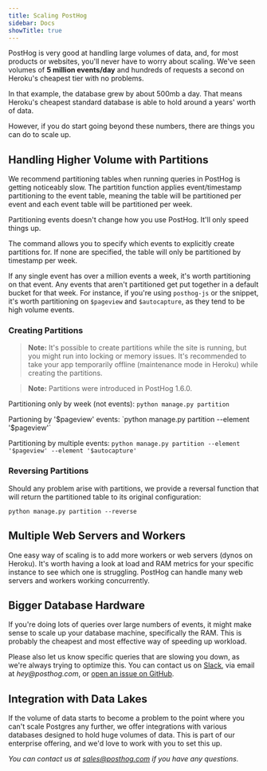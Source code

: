 ```yaml
---
title: Scaling PostHog
sidebar: Docs
showTitle: true
---
```


PostHog is very good at handling large volumes of data, and, for most products or websites, you'll never have to worry about scaling. We've seen volumes of **5 million events/day** and hundreds of requests a second on Heroku's cheapest tier with no problems.

In that example, the database grew by about 500mb a day. That means Heroku's cheapest standard database is able to hold around a years' worth of data.

However, if you do start going beyond these numbers, there are things you can do to scale up.

## Handling Higher Volume with Partitions

We recommend partitioning tables when running queries in PostHog is getting noticeably slow. The partition function applies event/timestamp partitioning to the event table, meaning the table will be partitioned per event and each event table will be partitioned per week.

Partitioning events doesn't change how you use PostHog. It'll only speed things up.

The command allows you to specify which events to explicitly create partitions for. If none are specified, the table will only be partitioned by timestamp per week.

If any single event has over a million events a week, it's worth partitioning on that event. Any events that aren't partitioned get put together in a default bucket for that week. For instance, if you're using `posthog-js` or the snippet, it's worth partitioning on `$pageview` and `$autocapture`, as they tend to be high volume events.

### Creating Partitions 

> **Note:** It's possible to create partitions while the site is running, but you might run into locking or memory issues. It's recommended to take your app temporarily offline (maintenance mode in Heroku) while creating the partitions.

> **Note:** Partitions were introduced in PostHog 1.6.0.

Partitioning only by week (not events): `python manage.py partition`

Partioning by '$pageview' events: `python manage.py partition --element '$pageview'`

Partitioning by multiple events: `python manage.py partition --element '$pageview' --element '$autocapture'`

### Reversing Partitions

Should any problem arise with partitions, we provide a reversal function that will return the partitioned table to its original configuration:

`python manage.py partition --reverse`

## Multiple Web Servers and Workers

One easy way of scaling is to add more workers or web servers (dynos on Heroku). It's worth having a look at load and RAM metrics for your specific instance to see which one is struggling. PostHog can handle many web servers and workers working concurrently.

## Bigger Database Hardware

If you're doing lots of queries over large numbers of events, it might make sense to scale up your database machine, specifically the RAM. This is probably the cheapest and most effective way of speeding up workload.

Please also let us know specific queries that are slowing you down, as we're always trying to optimize this. You can contact us on [Slack](https://join.slack.com/t/posthogusers/shared_invite/enQtOTY0MzU5NjAwMDY3LTc2MWQ0OTZlNjhkODk3ZDI3NDVjMDE1YjgxY2I4ZjI4MzJhZmVmNjJkN2NmMGJmMzc2N2U3Yjc3ZjI5NGFlZDQ), via email at _hey@posthog.com_, or [open an issue on GitHub](https://github.com/PostHog/posthog/issues).

## Integration with Data Lakes

If the volume of data starts to become a problem to the point where you can't scale Postgres any further, we offer integrations with various databases designed to hold huge volumes of data. This is part of our enterprise offering, and we'd love to work with you to set this up.

_You can contact us at sales@posthog.com if you have any questions._
